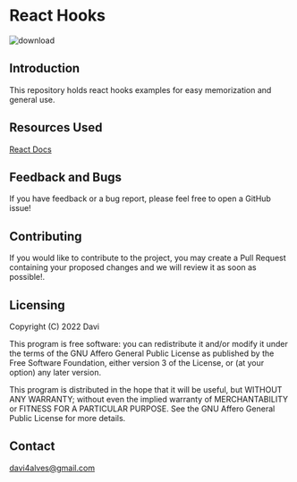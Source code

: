 # React Hooks

![download](https://user-images.githubusercontent.com/107776531/192393739-f171d2cc-1f93-48f8-a597-2a2ce4b4251b.png)

## Introduction

This repository holds react hooks examples for easy memorization and general use.

## Resources Used

[React Docs]

## Feedback and Bugs

If you have feedback or a bug report, please feel free to open a GitHub issue!

## Contributing

If you would like to contribute to the project, you may create a Pull Request containing your proposed changes and we will review it as soon as possible!.

## Licensing

Copyright (C) 2022 Davi

This program is free software: you can redistribute it and/or modify it under the terms of the GNU Affero General Public License as published by the Free Software Foundation, either version 3 of the License, or (at your option) any later version.

This program is distributed in the hope that it will be useful, but WITHOUT ANY WARRANTY; without even the implied warranty of MERCHANTABILITY or FITNESS FOR A PARTICULAR PURPOSE. See the GNU Affero General Public License for more details.

## Contact

davi4alves@gmail.com

[React Docs]:https://reactjs.org/docs/hooks-intro.html
